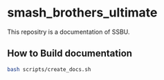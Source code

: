 # smash_brothers_ultimate
This repositry is a documentation of SSBU.

## How to Build documentation

```bash
bash scripts/create_docs.sh
```
